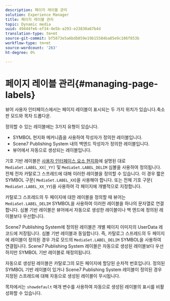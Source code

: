 ```yaml
---
description: 페이지 레이블 관리
solution: Experience Manager
title: 페이지 레이블 관리
topic: Dynamic media
uuid: 49444fe6-ef34-4e5b-a293-e23830a67b4d
translation-type: tm+mt
source-git-commit: bf5873e5a6bdb859e19b15584ba85e9c106f853b
workflow-type: tm+mt
source-wordcount: '263'
ht-degree: 0%

---
```



# 페이지 레이블 관리{#managing-page-labels}

뷰어 사용자 인터페이스에서는 페이지 레이블이 표시되는 두 가지 위치가 있습니다.축소판 모드와 목차 드롭다운.

정의할 수 있는 레이블에는 3가지 유형이 있습니다.

* SYMBOL 현지화 메커니즘을 사용하여 작성자가 정의한 레이블입니다.
* Scene7 Publishing System 내의 백엔드 작성자가 정의한 레이블입니다.
* 뷰어에서 자동으로 생성되는 레이블입니다.

기호 기반 레이블은 [사용자 인터페이스 요소 현지화](../../c-html5-s7-aem-asset-viewers/c-html5-20-ecatalog-viewer-about/c-html5-20-ecatalog-viewer-localization.md#concept-cbfc39344c494eb7b9f6a272cff0cc74)에 설명된 대로 `MediaSet.LABEL_XX[_YY]` 및 `MediaSet.LABEL_DELIM` 심볼을 사용하여 정의됩니다. 전체 전자 카탈로그 스프레드에 대해 이러한 레이블을 정의할 수 있습니다. 이 경우 짧은 SYMBOL 구문( `MediaSet.LABEL_XX`)을 사용해야 합니다. 또는 전체 기호 구문( `MediaSet.LABEL_XX_YY`)을 사용하여 각 페이지에 개별적으로 지정합니다.

카탈로그 스프레드의 두 페이지에 대한 레이블을 정의할 때 뷰어는 `MediaSet.LABEL_DELIM` SYMBOL을 사용하여 이러한 레이블을 하나의 문자열로 연결합니다. 심볼 기반 레이블은 뷰어에서 자동으로 생성한 레이블이나 백 엔드에 정의된 레이블보다 우선합니다.

Scene7 Publishing System에 정의된 레이블은 개별 페이지 이미지의 UserData 레코드에 저장됩니다. 심볼 기반 레이블과 동일합니다. 즉, 카탈로그 스프레드의 두 페이지에 레이블이 정의된 경우 가로 모드의 `MediaSet.LABEL_DELIM` SYMBOL을 사용하여 연결됩니다. Scene7 Publishing System 레이블은 자동으로 생성된 레이블보다 우선하지만 SYMBOL 기반 레이블로 재정의됩니다.

자동으로 생성된 레이블은 카탈로그의 모든 페이지에 할당된 순차적 번호입니다. 정의된 SYMBOL 기반 레이블이 있거나 Scene7 Publishing System 레이블이 정의된 경우 지정된 스프레드에 대해 자동으로 생성된 레이블이 무시됩니다.

목차에서는 `showdefault` 매개 변수를 사용하여 자동으로 생성된 레이블의 표시를 비활성화할 수 있습니다.
